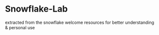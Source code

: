 # Snowflake-Lab
extracted from the snowflake welcome resources for better understanding &amp; personal use
